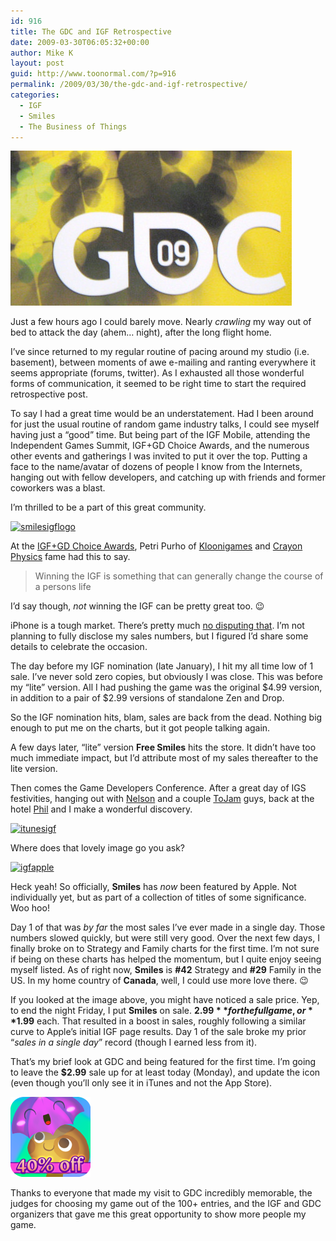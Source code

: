 ```yaml
---
id: 916
title: The GDC and IGF Retrospective
date: 2009-03-30T06:05:32+00:00
author: Mike K
layout: post
guid: http://www.toonormal.com/?p=916
permalink: /2009/03/30/the-gdc-and-igf-retrospective/
categories:
  - IGF
  - Smiles
  - The Business of Things
---
```

[<img src="/wp-content/uploads/2009/03/gdclogophoto.jpg" alt="gdclogophoto" title="gdclogophoto" width="450" height="248" class="aligncenter size-full wp-image-932" />](/wp-content/uploads/2009/03/gdclogophoto.jpg)

Just a few hours ago I could barely move. Nearly _crawling_ my way out of bed to attack the day (ahem&#8230; night), after the long flight home.

I&#8217;ve since returned to my regular routine of pacing around my studio (i.e. basement), between moments of awe e-mailing and ranting everywhere it seems appropriate (forums, twitter). As I exhausted all those wonderful forms of communication, it seemed to be right time to start the required retrospective post.

To say I had a great time would be an understatement. Had I been around for just the usual routine of random game industry talks, I could see myself having just a &#8220;good&#8221; time. But being part of the IGF Mobile, attending the Independent Games Summit, IGF+GD Choice Awards, and the numerous other events and gatherings I was invited to put it over the top. Putting a face to the name/avatar of dozens of people I know from the Internets, hanging out with fellow developers, and catching up with friends and former coworkers was a blast.

I&#8217;m thrilled to be a part of this great community.

[<img src="/wp-content/uploads/2009/03/smilesigflogo-450x290.jpg" alt="smilesigflogo" title="smilesigflogo" width="450" height="290" class="aligncenter size-medium wp-image-933" srcset="http://blog.toonormal.com/wp-content/uploads/2009/03/smilesigflogo-450x290.jpg 450w, http://blog.toonormal.com/wp-content/uploads/2009/03/smilesigflogo.jpg 580w" sizes="(max-width: 450px) 100vw, 450px" />](/wp-content/uploads/2009/03/smilesigflogo.jpg)

At the [IGF+GD Choice Awards](http://gdc.gamespot.com/video/6206799/), Petri Purho of [Kloonigames](http://www.kloonigames.com/blog/) and [Crayon Physics](http://www.crayonphysics.com/) fame had this to say.

> Winning the IGF is something that can generally change the course of a persons life

I&#8217;d say though, _not_ winning the IGF can be pretty great too. 😉

iPhone is a tough market. There&#8217;s pretty much [no disputing that](http://www.streamingcolour.com/blog/2009/03/09/the-numbers-post-aka-brutal-honesty/). I&#8217;m not planning to fully disclose my sales numbers, but I figured I&#8217;d share some details to celebrate the occasion. 

The day before my IGF nomination (late January), I hit my all time low of 1 sale. I&#8217;ve never sold zero copies, but obviously I was close. This was before my &#8220;lite&#8221; version. All I had pushing the game was the original $4.99 version, in addition to a pair of $2.99 versions of standalone Zen and Drop.

So the IGF nomination hits, blam, sales are back from the dead. Nothing big enough to put me on the charts, but it got people talking again.

A few days later, &#8220;lite&#8221; version **Free Smiles** hits the store. It didn&#8217;t have too much immediate impact, but I&#8217;d attribute most of my sales thereafter to the lite version.

Then comes the Game Developers Conference. After a great day of IGS festivities, hanging out with [Nelson](http://www.casuallyhardcore.com/) and a couple [ToJam](http://www.tojam.ca) guys, back at the hotel [Phil](http://www.galcon.com) and I make a wonderful discovery.

[<img src="/wp-content/uploads/2009/03/itunesigf-412x450.jpg" alt="itunesigf" title="itunesigf" width="412" height="450" class="aligncenter size-medium wp-image-941" srcset="http://blog.toonormal.com/wp-content/uploads/2009/03/itunesigf-412x450.jpg 412w, http://blog.toonormal.com/wp-content/uploads/2009/03/itunesigf.jpg 478w" sizes="(max-width: 412px) 100vw, 412px" />](/wp-content/uploads/2009/03/itunesigf.jpg)

Where does that lovely image go you ask?

[<img src="/wp-content/uploads/2009/03/igfapple-450x398.jpg" alt="igfapple" title="igfapple" width="450" height="398" class="aligncenter size-medium wp-image-945" srcset="http://blog.toonormal.com/wp-content/uploads/2009/03/igfapple-450x398.jpg 450w, http://blog.toonormal.com/wp-content/uploads/2009/03/igfapple-1024x906.jpg 1024w, http://blog.toonormal.com/wp-content/uploads/2009/03/igfapple.jpg 1037w" sizes="(max-width: 450px) 100vw, 450px" />](/wp-content/uploads/2009/03/igfapple.jpg)

Heck yeah! So officially, **Smiles** has _now_ been featured by Apple. Not individually yet, but as part of a collection of titles of some significance. Woo hoo!

Day 1 of that was _by far_ the most sales I&#8217;ve ever made in a single day. Those numbers slowed quickly, but were still very good. Over the next few days, I finally broke on to Strategy and Family charts for the first time. I&#8217;m not sure if being on these charts has helped the momentum, but I quite enjoy seeing myself listed. As of right now, **Smiles** is **#42** Strategy and **#29** Family in the US. In my home country of **Canada**, well, I could use more love there. 😉

If you looked at the image above, you might have noticed a sale price. Yep, to end the night Friday, I put **Smiles** on sale. **$2.99** for the full game, or **$1.99** each. That resulted in a boost in sales, roughly following a similar curve to Apple&#8217;s initial IGF page results. Day 1 of the sale broke my prior &#8220;_sales in a single day_&#8221; record (though I earned less from it).

That&#8217;s my brief look at GDC and being featured for the first time. I&#8217;m going to leave the **$2.99** sale up for at least today (Monday), and update the icon (even though you&#8217;ll only see it in iTunes and not the App Store).

[<img src="/wp-content/uploads/2009/03/smiles128x128sale.png" alt="smiles128x128sale" title="smiles128x128sale" width="128" height="128" class="aligncenter size-full wp-image-958" />](http://phobos.apple.com/WebObjects/MZStore.woa/wa/viewSoftware?id=294911522)

Thanks to everyone that made my visit to GDC incredibly memorable, the judges for choosing my game out of the 100+ entries, and the IGF and GDC organizers that gave me this great opportunity to show more people my game.